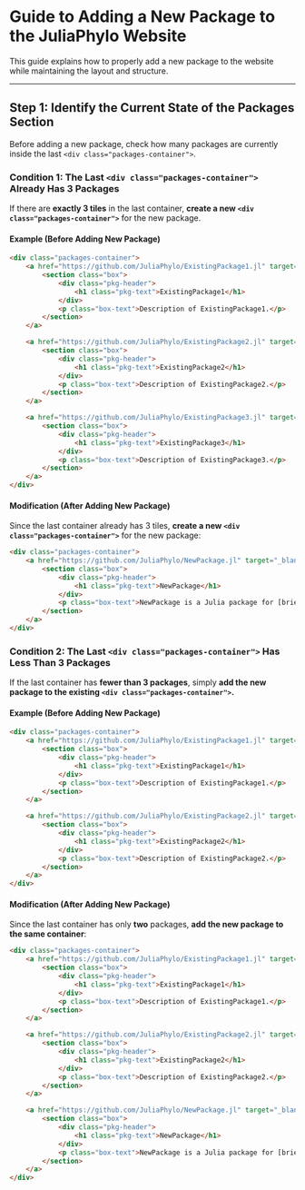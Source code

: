 # **Guide to Adding a New Package to the JuliaPhylo Website**

This guide explains how to properly add a new package to the website while maintaining the layout and structure.

---

## **Step 1: Identify the Current State of the Packages Section**
Before adding a new package, check how many packages are currently inside the last `<div class="packages-container">`.

### **Condition 1: The Last `<div class="packages-container">` Already Has 3 Packages**
If there are **exactly 3 tiles** in the last container, **create a new `<div class="packages-container">`** for the new package.

#### **Example (Before Adding New Package)**
```html
<div class="packages-container">
    <a href="https://github.com/JuliaPhylo/ExistingPackage1.jl" target="_blank" class="package-link" id="ExistingPackage1-section">
        <section class="box">
            <div class="pkg-header">
                <h1 class="pkg-text">ExistingPackage1</h1>
            </div>
            <p class="box-text">Description of ExistingPackage1.</p>
        </section>
    </a>

    <a href="https://github.com/JuliaPhylo/ExistingPackage2.jl" target="_blank" class="package-link" id="ExistingPackage2-section">
        <section class="box">
            <div class="pkg-header">
                <h1 class="pkg-text">ExistingPackage2</h1>
            </div>
            <p class="box-text">Description of ExistingPackage2.</p>
        </section>
    </a>

    <a href="https://github.com/JuliaPhylo/ExistingPackage3.jl" target="_blank" class="package-link" id="ExistingPackage3-section">
        <section class="box">
            <div class="pkg-header">
                <h1 class="pkg-text">ExistingPackage3</h1>
            </div>
            <p class="box-text">Description of ExistingPackage3.</p>
        </section>
    </a>
</div>
```
#### **Modification (After Adding New Package)**
Since the last container already has 3 tiles, **create a new `<div class="packages-container">`** for the new package:
```html
<div class="packages-container">
    <a href="https://github.com/JuliaPhylo/NewPackage.jl" target="_blank" class="package-link" id="NewPackage-section">
        <section class="box">
            <div class="pkg-header">
                <h1 class="pkg-text">NewPackage</h1>
            </div>
            <p class="box-text">NewPackage is a Julia package for [brief description].</p>
        </section>
    </a>
</div>
```

### **Condition 2: The Last `<div class="packages-container">` Has Less Than 3 Packages**
If the last container has **fewer than 3 packages**, simply **add the new package to the existing `<div class="packages-container">`.**

#### **Example (Before Adding New Package)**
```html
<div class="packages-container">
    <a href="https://github.com/JuliaPhylo/ExistingPackage1.jl" target="_blank" class="package-link" id="ExistingPackage1-section">
        <section class="box">
            <div class="pkg-header">
                <h1 class="pkg-text">ExistingPackage1</h1>
            </div>
            <p class="box-text">Description of ExistingPackage1.</p>
        </section>
    </a>

    <a href="https://github.com/JuliaPhylo/ExistingPackage2.jl" target="_blank" class="package-link" id="ExistingPackage2-section">
        <section class="box">
            <div class="pkg-header">
                <h1 class="pkg-text">ExistingPackage2</h1>
            </div>
            <p class="box-text">Description of ExistingPackage2.</p>
        </section>
    </a>
</div>
```

#### **Modification (After Adding New Package)**
Since the last container has only **two** packages, **add the new package to the same container**:
```html
<div class="packages-container">
    <a href="https://github.com/JuliaPhylo/ExistingPackage1.jl" target="_blank" class="package-link" id="ExistingPackage1-section">
        <section class="box">
            <div class="pkg-header">
                <h1 class="pkg-text">ExistingPackage1</h1>
            </div>
            <p class="box-text">Description of ExistingPackage1.</p>
        </section>
    </a>

    <a href="https://github.com/JuliaPhylo/ExistingPackage2.jl" target="_blank" class="package-link" id="ExistingPackage2-section">
        <section class="box">
            <div class="pkg-header">
                <h1 class="pkg-text">ExistingPackage2</h1>
            </div>
            <p class="box-text">Description of ExistingPackage2.</p>
        </section>
    </a>

    <a href="https://github.com/JuliaPhylo/NewPackage.jl" target="_blank" class="package-link" id="NewPackage-section">
        <section class="box">
            <div class="pkg-header">
                <h1 class="pkg-text">NewPackage</h1>
            </div>
            <p class="box-text">NewPackage is a Julia package for [brief description].</p>
        </section>
    </a>
</div>
```

